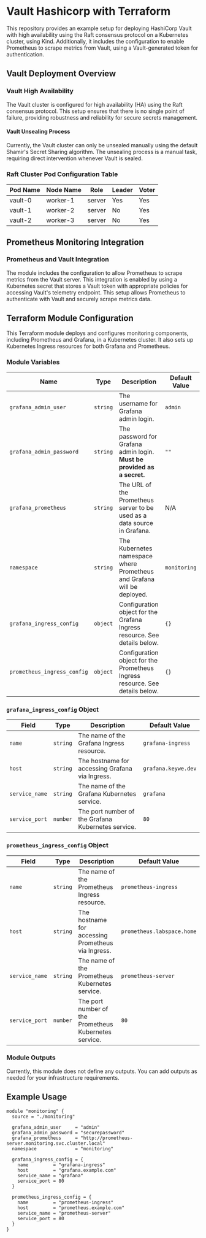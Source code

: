 # Vault Hashicorp with Terraform

This repository provides an example setup for deploying HashiCorp Vault with high availability using the Raft consensus protocol on a Kubernetes cluster, using Kind. Additionally, it includes the configuration to enable Prometheus to scrape metrics from Vault, using a Vault-generated token for authentication.

## Vault Deployment Overview

### Vault High Availability

The Vault cluster is configured for high availability (HA) using the Raft consensus protocol. This setup ensures that there is no single point of failure, providing robustness and reliability for secure secrets management.

#### Vault Unsealing Process

Currently, the Vault cluster can only be unsealed manually using the default Shamir's Secret Sharing algorithm. The unsealing process is a manual task, requiring direct intervention whenever Vault is sealed.

### Raft Cluster Pod Configuration Table

| Pod Name | Node Name | Role   | Leader | Voter |
|----------|-----------|--------|--------|-------|
| vault-0  | worker-1  | server | Yes    | Yes   |
| vault-1  | worker-2  | server | No     | Yes   |
| vault-2  | worker-3  | server | No     | Yes   |

## Prometheus Monitoring Integration

### Prometheus and Vault Integration

The module includes the configuration to allow Prometheus to scrape metrics from the Vault server. This integration is enabled by using a Kubernetes secret that stores a Vault token with appropriate policies for accessing Vault's telemetry endpoint. This setup allows Prometheus to authenticate with Vault and securely scrape metrics data.

## Terraform Module Configuration

This Terraform module deploys and configures monitoring components, including Prometheus and Grafana, in a Kubernetes cluster. It also sets up Kubernetes Ingress resources for both Grafana and Prometheus.

### Module Variables

| Name                         | Type     | Description                                                                                 | Default Value                                   |
|------------------------------|----------|---------------------------------------------------------------------------------------------|-------------------------------------------------|
| `grafana_admin_user`         | `string` | The username for Grafana admin login.                                                       | `admin`                                          |
| `grafana_admin_password`     | `string` | The password for Grafana admin login. **Must be provided as a secret.**                      | `""`                                             |
| `grafana_prometheus`         | `string` | The URL of the Prometheus server to be used as a data source in Grafana.                     | N/A                                              |
| `namespace`                  | `string` | The Kubernetes namespace where Prometheus and Grafana will be deployed.                      | `monitoring`                                     |
| `grafana_ingress_config`     | `object` | Configuration object for the Grafana Ingress resource. See details below.                    | `{}`                                             |
| `prometheus_ingress_config`  | `object` | Configuration object for the Prometheus Ingress resource. See details below.                 | `{}`                                             |

### `grafana_ingress_config` Object

| Field         | Type     | Description                                                   | Default Value                 |
|---------------|----------|---------------------------------------------------------------|-------------------------------|
| `name`        | `string` | The name of the Grafana Ingress resource.                     | `grafana-ingress`             |
| `host`        | `string` | The hostname for accessing Grafana via Ingress.               | `grafana.keywe.dev`           |
| `service_name`| `string` | The name of the Grafana Kubernetes service.                   | `grafana`                     |
| `service_port`| `number` | The port number of the Grafana Kubernetes service.            | `80`                          |

### `prometheus_ingress_config` Object

| Field         | Type     | Description                                                   | Default Value                 |
|---------------|----------|---------------------------------------------------------------|-------------------------------|
| `name`        | `string` | The name of the Prometheus Ingress resource.                  | `prometheus-ingress`          |
| `host`        | `string` | The hostname for accessing Prometheus via Ingress.            | `prometheus.labspace.home`    |
| `service_name`| `string` | The name of the Prometheus Kubernetes service.                | `prometheus-server`           |
| `service_port`| `number` | The port number of the Prometheus Kubernetes service.         | `80`                          |

### Module Outputs

Currently, this module does not define any outputs. You can add outputs as needed for your infrastructure requirements.

## Example Usage

```hcl
module "monitoring" {
  source = "./monitoring"

  grafana_admin_user     = "admin"
  grafana_admin_password = "securepassword"
  grafana_prometheus     = "http://prometheus-server.monitoring.svc.cluster.local"
  namespace              = "monitoring"

  grafana_ingress_config = {
    name         = "grafana-ingress"
    host         = "grafana.example.com"
    service_name = "grafana"
    service_port = 80
  }

  prometheus_ingress_config = {
    name         = "prometheus-ingress"
    host         = "prometheus.example.com"
    service_name = "prometheus-server"
    service_port = 80
  }
}



